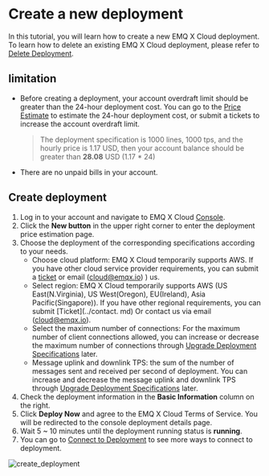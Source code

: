 # Create a new deployment
In this tutorial, you will learn how to create a new EMQ X Cloud deployment. To learn how to delete an existing EMQ X Cloud deployment, please refer to [Delete Deployment](./delete_deployment.md).

## limitation

* Before creating a deployment, your account overdraft limit should be greater than the 24-hour deployment cost. You can go to the [Price Estimate](https://cloud.emqx.io/console/deployments/0?oper=new) to estimate the 24-hour deployment cost, or submit a tickets to increase the account overdraft limit.

  > The deployment specification is 1000 lines, 1000 tps, and the hourly price is 1.17 USD, then your account balance should be greater than **28.08** USD (1.17 * 24)

* There are no unpaid bills in your account.

## Create deployment

1. Log in to your account and navigate to EMQ X Cloud [Console](https://cloud.emqx.io/console/).
2. Click the **New button** in the upper right corner to enter the deployment price estimation page.
3. Choose the deployment of the corresponding specifications according to your needs.
   * Choose cloud platform: EMQ X Cloud temporarily supports AWS. If you have other cloud service provider requirements, you can submit a [ticket](../contact.md) or email (cloud@emqx.io) )  us.
   * Select region: EMQ X Cloud temporarily supports AWS (US East(N.Virginia), US West(Oregon), EU(Ireland), Asia Pacific(Singapore)). If you have other regional requirements, you can submit [Ticket](../contact. md) Or contact us via email (cloud@emqx.io).
   * Select the maximum number of connections: For the maximum number of client connections allowed, you can increase or decrease the maximum number of connections through [Upgrade Deployment Specifications](./upgrade_deployment.md) later.
   * Message uplink and downlink TPS: the sum of the number of messages sent and received per second of deployment. You can increase and decrease the message uplink and downlink TPS through [Upgrade Deployment Specifications](./upgrade_deployment.md) later.
4. Check the deployment information in the **Basic Information** column on the right.
5. Click **Deploy Now** and agree to the EMQ X Cloud Terms of Service. You will be redirected to the console deployment details page.
6. Wait 5 ~ 10 minutes until the deployment running status is **running**.
7. You can go to [Connect to Deployment](../connect_to_deployments/README.md) to see more ways to connect to deployment.

![create_deployment](./_assets/create_deployment.png)
